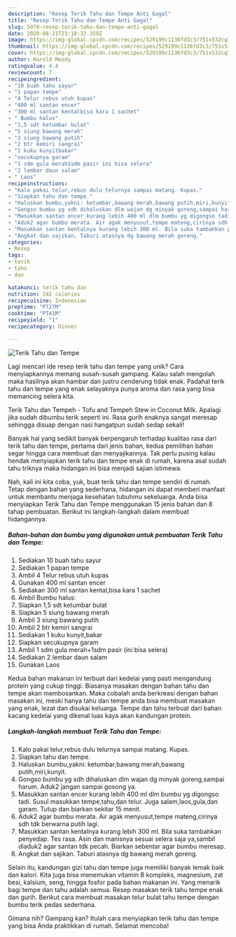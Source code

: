 ```yaml
---
description: "Resep Terik Tahu dan Tempe Anti Gagal"
title: "Resep Terik Tahu dan Tempe Anti Gagal"
slug: 5070-resep-terik-tahu-dan-tempe-anti-gagal
date: 2020-08-21T23:18:33.359Z
image: https://img-global.cpcdn.com/recipes/529199c1136fd3c3/751x532cq70/terik-tahu-dan-tempe-foto-resep-utama.jpg
thumbnail: https://img-global.cpcdn.com/recipes/529199c1136fd3c3/751x532cq70/terik-tahu-dan-tempe-foto-resep-utama.jpg
cover: https://img-global.cpcdn.com/recipes/529199c1136fd3c3/751x532cq70/terik-tahu-dan-tempe-foto-resep-utama.jpg
author: Harold Moody
ratingvalue: 4.4
reviewcount: 7
recipeingredient:
- "10 buah tahu sayur"
- "1 papan tempe"
- "4 Telur rebus utuh kupas"
- "400 ml santan encer"
- "300 ml santan kentalbisa kara 1 sachet"
- " Bumbu halus"
- "1,5 sdt ketumbar bulat"
- "5 siung bawang merah"
- "3 siung bawang putih"
- "2 btr kemiri sangrai"
- "1 kuku kunyitbakar"
- "secukupnya garam"
- "1 sdm gula merah1sdm pasir ini bisa selera"
- "2 lembar daun salam"
- " Laos"
recipeinstructions:
- "Kalo pakai telur,rebus dulu telurnya sampai matang. Kupas."
- "Siapkan tahu dan tempe."
- "Haluskan bumbu,yakni: ketumbar,bawang merah,bawang putih,miri,kunyit."
- "Gongso bumbu yg sdh dihaluskan dlm wajan dg minyak goreng,sampai harum. Aduk2 jangan sampai gosong ya."
- "Masukkan santan encer kurang lebih 400 ml dlm bumbu yg digongso tadi. Susul masukkan tempe,tahu,dan telur. Juga salam,laos,gula,dan garam. Tutup dan biarkan sekitar 15 menit."
- "Aduk2 agar bumbu merata. Air agak menyusut,tempe mateng,cirinya sdh tdk berwarna putih lagi."
- "Masukkan santan kentalnya kurang lebih 300 ml. Bila suka tambahkan penyedap. Tes rasa. Asin dan manisnya sesuai selera saja ya,sambil diaduk2 agar santan tdk pecah. Biarkan sebentar agar bumbu meresap."
- "Angkat dan sajikan. Taburi atasnya dg bawang merah goreng."
categories:
- Resep
tags:
- terik
- tahu
- dan

katakunci: terik tahu dan 
nutrition: 242 calories
recipecuisine: Indonesian
preptime: "PT27M"
cooktime: "PT41M"
recipeyield: "1"
recipecategory: Dinner

---
```



![Terik Tahu dan Tempe](https://img-global.cpcdn.com/recipes/529199c1136fd3c3/751x532cq70/terik-tahu-dan-tempe-foto-resep-utama.jpg)

Lagi mencari ide resep terik tahu dan tempe yang unik? Cara menyiapkannya memang susah-susah gampang. Kalau salah mengolah maka hasilnya akan hambar dan justru cenderung tidak enak. Padahal terik tahu dan tempe yang enak selayaknya punya aroma dan rasa yang bisa memancing selera kita.

Terik Tahu dan Tempeh - Tofu and Tempeh Stew in Coconut Milk. Apalagi jika sudah dibumbu terik seperti ini. Rasa gurih enaknya sangat meresap sehingga disuap dengan nasi hangatpun sudah sedap sekali!

Banyak hal yang sedikit banyak berpengaruh terhadap kualitas rasa dari terik tahu dan tempe, pertama dari jenis bahan, kedua pemilihan bahan segar hingga cara membuat dan menyajikannya. Tak perlu pusing kalau hendak menyiapkan terik tahu dan tempe enak di rumah, karena asal sudah tahu triknya maka hidangan ini bisa menjadi sajian istimewa.


Nah, kali ini kita coba, yuk, buat terik tahu dan tempe sendiri di rumah. Tetap dengan bahan yang sederhana, hidangan ini dapat memberi manfaat untuk membantu menjaga kesehatan tubuhmu sekeluarga. Anda bisa menyiapkan Terik Tahu dan Tempe menggunakan 15 jenis bahan dan 8 tahap pembuatan. Berikut ini langkah-langkah dalam membuat hidangannya.

<!--inarticleads1-->

##### Bahan-bahan dan bumbu yang digunakan untuk pembuatan Terik Tahu dan Tempe:

1. Sediakan 10 buah tahu sayur
1. Sediakan 1 papan tempe
1. Ambil 4 Telur rebus utuh kupas
1. Gunakan 400 ml santan encer
1. Sediakan 300 ml santan kental,bisa kara 1 sachet
1. Ambil  Bumbu halus:
1. Siapkan 1,5 sdt ketumbar bulat
1. Siapkan 5 siung bawang merah
1. Ambil 3 siung bawang putih
1. Ambil 2 btr kemiri sangrai
1. Sediakan 1 kuku kunyit,bakar
1. Siapkan secukupnya garam
1. Ambil 1 sdm gula merah+1sdm pasir (ini bisa selera)
1. Sediakan 2 lembar daun salam
1. Gunakan  Laos


Kedua bahan makanan ini terbuat dari kedelai yang pasti mengandung protein yang cukup tinggi. Biasanya masakan dengan bahan tahu dan tempe akan membosankan. Maka cobalah anda berkreasi dengan bahan masakan ini, meski hanya tahu dan tempe anda bisa membuat masakan yang enak, lezat dan disukai keluarga. Tempe dan tahu terbuat dari bahan kacang kedelai yang dikenal luas kaya akan kandungan protein. 

<!--inarticleads2-->

##### Langkah-langkah membuat Terik Tahu dan Tempe:

1. Kalo pakai telur,rebus dulu telurnya sampai matang. Kupas.
1. Siapkan tahu dan tempe.
1. Haluskan bumbu,yakni: ketumbar,bawang merah,bawang putih,miri,kunyit.
1. Gongso bumbu yg sdh dihaluskan dlm wajan dg minyak goreng,sampai harum. Aduk2 jangan sampai gosong ya.
1. Masukkan santan encer kurang lebih 400 ml dlm bumbu yg digongso tadi. Susul masukkan tempe,tahu,dan telur. Juga salam,laos,gula,dan garam. Tutup dan biarkan sekitar 15 menit.
1. Aduk2 agar bumbu merata. Air agak menyusut,tempe mateng,cirinya sdh tdk berwarna putih lagi.
1. Masukkan santan kentalnya kurang lebih 300 ml. Bila suka tambahkan penyedap. Tes rasa. Asin dan manisnya sesuai selera saja ya,sambil diaduk2 agar santan tdk pecah. Biarkan sebentar agar bumbu meresap.
1. Angkat dan sajikan. Taburi atasnya dg bawang merah goreng.


Selain itu, kandungan gizi tahu dan tempe juga memiliki banyak lemak baik dan kalori. Kita juga bisa menemukan vitamin B kompleks, magnesium, zat besi, kalsium, seng, hingga fosfor pada bahan makanan ini. Yang menarik bagi tempe dan tahu adalah semua. Resep masakan terik tahu tempe enak dan gurih. Berikut cara membuat masakan telur bulat tahu tempe dengan bumbu terik pedas sederhana. 

Gimana nih? Gampang kan? Itulah cara menyiapkan terik tahu dan tempe yang bisa Anda praktikkan di rumah. Selamat mencoba!
